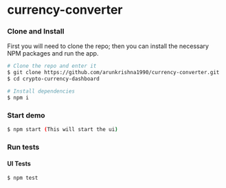 # currency-converter

### Clone and Install
First you will need to clone the repo; then you can install the necessary NPM packages and run the app.

```bash
# Clone the repo and enter it
$ git clone https://github.com/arunkrishna1990/currency-converter.git
$ cd crypto-currency-dashboard

# Install dependencies
$ npm i
```

### Start demo
```bash
$ npm start (This will start the ui)
```

### Run tests
#### UI Tests
```bash
$ npm test
```
